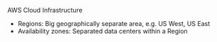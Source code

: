 AWS Cloud Infrastructure

- Regions: Big geographically separate area, e.g. US West, US East
- Availability zones: Separated data centers within a Region